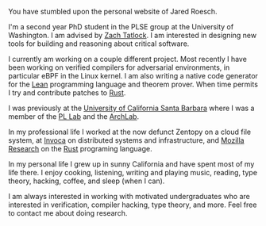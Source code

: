 You have stumbled upon the personal website of Jared Roesch.

I'm a second year PhD student in the PLSE group at the University of Washington.
I am advised by [Zach Tatlock](https://homes.cs.washington.edu/~ztatlock/).
I am interested in designing new tools for building and reasoning about critical
software.

I currently am working on a couple different project. Most recently I have
been working on verified compilers for adversarial environments,
in particular eBPF in the Linux kernel. I am also writing a native
code generator for the [Lean](leanprover.github.io) programming language and theorem prover. When time permits I try and contribute patches to [Rust](https://www.rust-lang.org/).

I was previously at the
[University of California Santa Barbara](https://www.cs.ucsb.edu/)
where I was a member of the
[PL Lab](https://www.cs.ucsb.edu/~benh/research/research.html)
and the [ArchLab](https://www.cs.ucsb.edu/~arch/).

In my professional life I worked at the now defunct Zentopy on a
cloud file system, at [Invoca](http://www.invoca.com/) on distributed systems
and infrastructure, and [Mozilla Research](https://www.mozilla.org/en-US/research/)
on the [Rust](https://www.rust-lang.org/) programing language.

In my personal life I grew up in sunny California and have spent most of my life
there. I enjoy cooking, listening, writing and playing music, reading,
type theory, hacking, coffee, and sleep (when I can).

I am always interested in working with motivated undergraduates who are
interested in verification, compiler hacking, type theory, and more. Feel
free to contact me about doing research.

